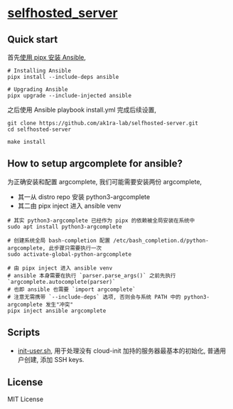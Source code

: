 # [selfhosted_server](https://github.com/ak1ra-lab/selfhosted-server)

## Quick start

首先[使用 pipx 安装 Ansible](https://docs.ansible.com/ansible/latest/installation_guide/intro_installation.html#installing-and-upgrading-ansible-with-pipx),

```shell
# Installing Ansible
pipx install --include-deps ansible

# Upgrading Ansible
pipx upgrade --include-injected ansible
```

之后使用 Ansible playbook install.yml 完成后续设置,

```shell
git clone https://github.com/ak1ra-lab/selfhosted-server.git
cd selfhosted-server

make install
```

## How to setup argcomplete for ansible?

为正确安装和配置 argcomplete, 我们可能需要安装两份 argcomplete,

- 其一从 distro repo 安装 python3-argcomplete
- 其二由 pipx inject 进入 ansible venv

```shell
# 其实 python3-argcomplete 已经作为 pipx 的依赖被全局安装在系统中
sudo apt install python3-argcomplete

# 创建系统全局 bash-completion 配置 /etc/bash_completion.d/python-argcomplete, 此步骤只需要执行一次
sudo activate-global-python-argcomplete

# 由 pipx inject 进入 ansible venv
# ansible 本身需要在执行 `parser.parse_args()` 之前先执行 `argcomplete.autocomplete(parser)`
# 也即 ansible 也需要 `import argcomplete`
# 注意无需携带 `--include-deps` 选项, 否则会与系统 PATH 中的 python3-argcomplete 发生"冲突"
pipx inject ansible argcomplete
```

## Scripts

- [init-user.sh](./init-user.sh), 用于处理没有 cloud-init 加持的服务器最基本的初始化, 普通用户创建, 添加 SSH keys.

## License

MIT License
